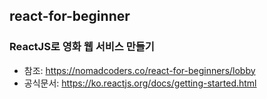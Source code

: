 ## react-for-beginner
 ### ReactJS로 영화 웹 서비스 만들기
 
 - 참조: https://nomadcoders.co/react-for-beginners/lobby
 - 공식문서: https://ko.reactjs.org/docs/getting-started.html
